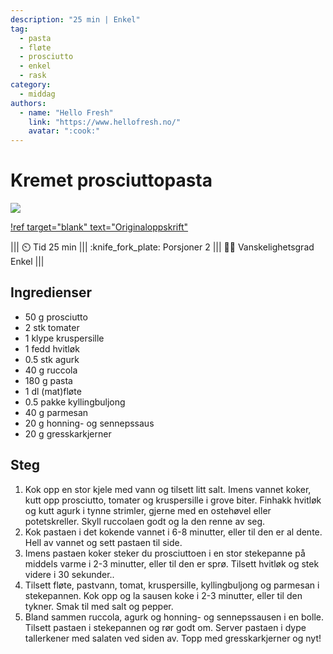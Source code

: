 ```yaml
---
description: "25 min | Enkel"
tag:
  - pasta
  - fløte
  - prosciutto
  - enkel
  - rask
category:
  - middag
authors:
  - name: "Hello Fresh"
    link: "https://www.hellofresh.no/"
    avatar: ":cook:"
---
```


# Kremet prosciuttopasta

![](/static/kremet-prosciuttopasta/kremet-prosciuttopasta-c.webp)

[!ref target="blank" text="Originaloppskrift"](https://www.hellofresh.no/recipes/kremet-prosciuttopasta-65f2f3ae1d9f403b835aee24)

<!-- dprint-ignore-start -->
||| :timer_clock: Tid
25 min
||| :knife_fork_plate: Porsjoner
2
||| :cook: Vanskelighetsgrad
Enkel
|||
<!-- dprint-ignore-end -->

## Ingredienser

- 50 g prosciutto
- 2 stk tomater
- 1 klype kruspersille
- 1 fedd hvitløk
- 0.5 stk agurk
- 40 g ruccola
- 180 g pasta
- 1 dl (mat)fløte
- 0.5 pakke kyllingbuljong
- 40 g parmesan
- 20 g honning- og sennepssaus
- 20 g gresskarkjerner

## Steg

1. Kok opp en stor kjele med vann og tilsett litt salt. Imens vannet koker, kutt opp
   prosciutto, tomater og kruspersille i grove biter. Finhakk hvitløk og kutt agurk i
   tynne strimler, gjerne med en ostehøvel eller potetskreller. Skyll ruccolaen godt
   og la den renne av seg.
2. Kok pastaen i det kokende vannet i 6-8 minutter, eller til den er al dente. Hell av
   vannet og sett pastaen til side.
3. Imens pastaen koker steker du prosciuttoen i en stor stekepanne på middels varme i
   2-3 minutter, eller til den er sprø. Tilsett hvitløk og stek videre i 30 sekunder..
4. Tilsett fløte, pastvann, tomat, kruspersille, kyllingbuljong og parmesan i
   stekepannen. Kok opp og la sausen koke i 2-3 minutter, eller til den tykner. Smak
   til med salt og pepper.
5. Bland sammen ruccola, agurk og honning- og sennepssausen i en bolle. Tilsett
   pastaen i stekepannen og rør godt om. Server pastaen i dype tallerkener med salaten
   ved siden av. Topp med gresskarkjerner og nyt!
